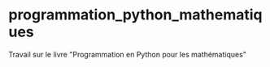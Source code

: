# programmation_python_mathematiques
Travail sur le livre "Programmation en Python pour les mathématiques"
